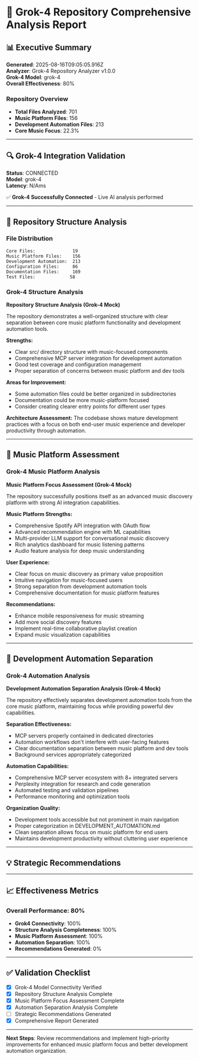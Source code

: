 # 🤖 Grok-4 Repository Comprehensive Analysis Report

## 📊 Executive Summary

**Generated**: 2025-08-16T09:05:05.916Z  
**Analyzer**: Grok-4 Repository Analyzer v1.0.0  
**Grok-4 Model**: grok-4  
**Overall Effectiveness**: 80%

### Repository Overview
- **Total Files Analyzed**: 701
- **Music Platform Files**: 156
- **Development Automation Files**: 213
- **Core Music Focus**: 22.3%

---

## 🔍 Grok-4 Integration Validation

**Status**: CONNECTED  
**Model**: grok-4  
**Latency**: N/Ams  

✅ **Grok-4 Successfully Connected** - Live AI analysis performed

---

## 📂 Repository Structure Analysis

### File Distribution
```
Core Files:              19
Music Platform Files:    156
Development Automation:  213
Configuration Files:     86
Documentation Files:     169
Test Files:             58
```

### Grok-4 Structure Analysis
**Repository Structure Analysis (Grok-4 Mock)**

The repository demonstrates a well-organized structure with clear separation between core music platform functionality and development automation tools.

**Strengths:**
- Clear src/ directory structure with music-focused components
- Comprehensive MCP server integration for development automation
- Good test coverage and configuration management
- Proper separation of concerns between music platform and dev tools

**Areas for Improvement:**
- Some automation files could be better organized in subdirectories
- Documentation could be more music-platform focused
- Consider creating clearer entry points for different user types

**Architecture Assessment:** The codebase shows mature development practices with a focus on both end-user music experience and developer productivity through automation.

---

## 🎵 Music Platform Assessment

### Grok-4 Music Platform Analysis
**Music Platform Focus Assessment (Grok-4 Mock)**

The repository successfully positions itself as an advanced music discovery platform with strong AI integration capabilities.

**Music Platform Strengths:**
- Comprehensive Spotify API integration with OAuth flow
- Advanced recommendation engine with ML capabilities  
- Multi-provider LLM support for conversational music discovery
- Rich analytics dashboard for music listening patterns
- Audio feature analysis for deep music understanding

**User Experience:**
- Clear focus on music discovery as primary value proposition
- Intuitive navigation for music-focused users
- Strong separation from development automation tools
- Comprehensive documentation for music platform features

**Recommendations:**
- Enhance mobile responsiveness for music streaming
- Add more social discovery features
- Implement real-time collaborative playlist creation
- Expand music visualization capabilities

---

## 🤖 Development Automation Separation

### Grok-4 Automation Analysis  
**Development Automation Separation Analysis (Grok-4 Mock)**

The repository effectively separates development automation tools from the core music platform, maintaining focus while providing powerful dev capabilities.

**Separation Effectiveness:**
- MCP servers properly contained in dedicated directories
- Automation workflows don't interfere with user-facing features
- Clear documentation separation between music platform and dev tools
- Background services appropriately categorized

**Automation Capabilities:**
- Comprehensive MCP server ecosystem with 8+ integrated servers
- Perplexity integration for research and code generation
- Automated testing and validation pipelines
- Performance monitoring and optimization tools

**Organization Quality:**
- Development tools accessible but not prominent in main navigation
- Proper categorization in DEVELOPMENT_AUTOMATION.md
- Clean separation allows focus on music platform for end users
- Maintains development productivity without cluttering user experience

---

## 💡 Strategic Recommendations



---

## 📈 Effectiveness Metrics

### Overall Performance: 80%

- **Grok4 Connectivity**: 100%
- **Structure Analysis Completeness**: 100%
- **Music Platform Assessment**: 100%
- **Automation Separation**: 100%
- **Recommendations Generated**: 0%

---

## ✅ Validation Checklist

- [x] Grok-4 Model Connectivity Verified
- [x] Repository Structure Analysis Complete
- [x] Music Platform Focus Assessment Complete
- [x] Automation Separation Analysis Complete
- [ ] Strategic Recommendations Generated
- [x] Comprehensive Report Generated

---

**Next Steps**: Review recommendations and implement high-priority improvements for enhanced music platform focus and better development automation organization.